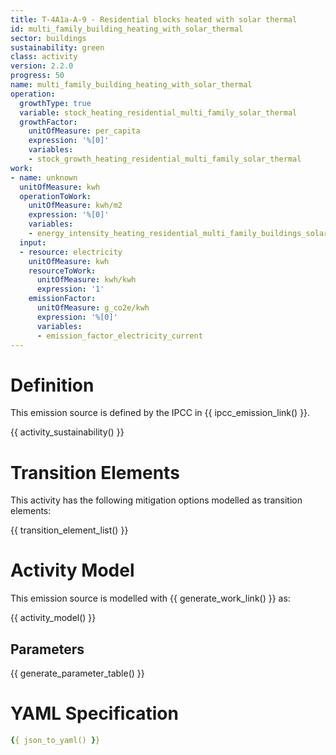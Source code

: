 ```yaml
---
title: T-4A1a-A-9 - Residential blocks heated with solar thermal
id: multi_family_building_heating_with_solar_thermal
sector: buildings
sustainability: green
class: activity
version: 2.2.0
progress: 50
name: multi_family_building_heating_with_solar_thermal
operation:
  growthType: true
  variable: stock_heating_residential_multi_family_solar_thermal
  growthFactor:
    unitOfMeasure: per_capita
    expression: '%[0]'
    variables:
    - stock_growth_heating_residential_multi_family_solar_thermal
work:
- name: unknown
  unitOfMeasure: kwh
  operationToWork:
    unitOfMeasure: kwh/m2
    expression: '%[0]'
    variables:
    - energy_intensity_heating_residential_multi_family_buildings_solar_thermal
  input:
  - resource: electricity
    unitOfMeasure: kwh
    resourceToWork:
      unitOfMeasure: kwh/kwh
      expression: '1'
    emissionFactor:
      unitOfMeasure: g_co2e/kwh
      expression: '%[0]'
      variables:
      - emission_factor_electricity_current
---
```

# Definition
This emission source is defined by the IPCC in {{ ipcc_emission_link() }}.


{{ activity_sustainability() }}

# Transition Elements

This activity has the following mitigation options modelled as transition elements:

{{ transition_element_list() }}

# Activity Model
This emission source is modelled with {{ generate_work_link() }} as:

{{ activity_model() }}

## Parameters

{{ generate_parameter_table() }}

# YAML Specification

```yaml
{{ json_to_yaml() }}
```